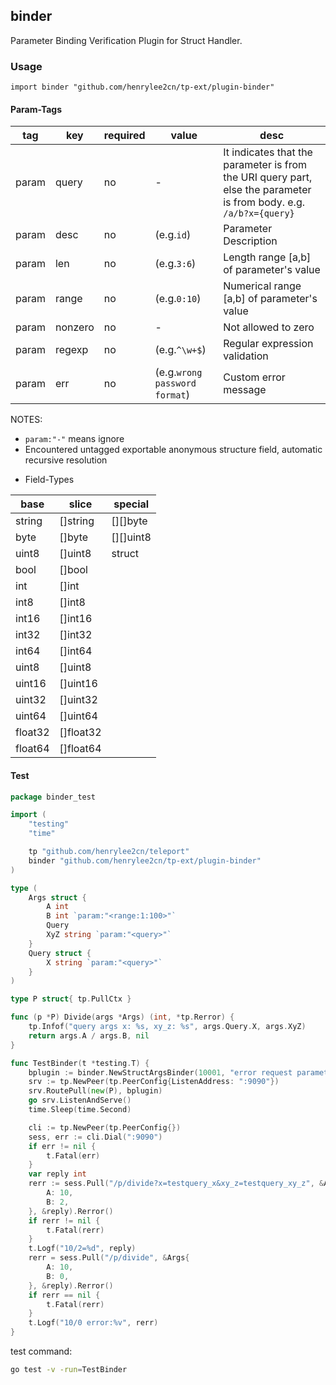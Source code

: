 ## binder

Parameter Binding Verification Plugin for Struct Handler.

### Usage

`import binder "github.com/henrylee2cn/tp-ext/plugin-binder"`

#### Param-Tags

tag   |   key    | required |     value     |   desc
------|----------|----------|---------------|----------------------------------
param |    query    | no |     -      | It indicates that the parameter is from the URI query part, else the parameter is from body. e.g. `/a/b?x={query}`
param |   desc   |      no      |     (e.g.`id`)   | Parameter Description
param |   len    |      no      |   (e.g.`3:6`)  | Length range [a,b] of parameter's value
param |   range  |      no      |   (e.g.`0:10`)   | Numerical range [a,b] of parameter's value
param |  nonzero |      no      |    -    | Not allowed to zero
param |  regexp  |      no      |   (e.g.`^\w+$`)  | Regular expression validation
param |   err    |      no      |(e.g.`wrong password format`)| Custom error message

NOTES:
* `param:"-"` means ignore
* Encountered untagged exportable anonymous structure field, automatic recursive resolution

- Field-Types

base    |   slice    | special
--------|------------|------------
string  |  []string  | [][]byte
byte    |  []byte    | [][]uint8
uint8   |  []uint8   | struct
bool    |  []bool    |
int     |  []int     |
int8    |  []int8    |
int16   |  []int16   |
int32   |  []int32   |
int64   |  []int64   |
uint8   |  []uint8   |
uint16  |  []uint16  |
uint32  |  []uint32  |
uint64  |  []uint64  |
float32 |  []float32 |
float64 |  []float64 |


#### Test

```go
package binder_test

import (
	"testing"
	"time"

	tp "github.com/henrylee2cn/teleport"
	binder "github.com/henrylee2cn/tp-ext/plugin-binder"
)

type (
	Args struct {
		A int
		B int `param:"<range:1:100>"`
		Query
		XyZ string `param:"<query>"`
	}
	Query struct {
		X string `param:"<query>"`
	}
)

type P struct{ tp.PullCtx }

func (p *P) Divide(args *Args) (int, *tp.Rerror) {
	tp.Infof("query args x: %s, xy_z: %s", args.Query.X, args.XyZ)
	return args.A / args.B, nil
}

func TestBinder(t *testing.T) {
	bplugin := binder.NewStructArgsBinder(10001, "error request parameter")
	srv := tp.NewPeer(tp.PeerConfig{ListenAddress: ":9090"})
	srv.RoutePull(new(P), bplugin)
	go srv.ListenAndServe()
	time.Sleep(time.Second)

	cli := tp.NewPeer(tp.PeerConfig{})
	sess, err := cli.Dial(":9090")
	if err != nil {
		t.Fatal(err)
	}
	var reply int
	rerr := sess.Pull("/p/divide?x=testquery_x&xy_z=testquery_xy_z", &Args{
		A: 10,
		B: 2,
	}, &reply).Rerror()
	if rerr != nil {
		t.Fatal(rerr)
	}
	t.Logf("10/2=%d", reply)
	rerr = sess.Pull("/p/divide", &Args{
		A: 10,
		B: 0,
	}, &reply).Rerror()
	if rerr == nil {
		t.Fatal(rerr)
	}
	t.Logf("10/0 error:%v", rerr)
}
```

test command:

```sh
go test -v -run=TestBinder
```